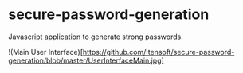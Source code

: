 # secure-password-generation
Javascript application to generate strong passwords.

!(Main User Interface)[https://github.com/Itensoft/secure-password-generation/blob/master/UserInterfaceMain.jpg]